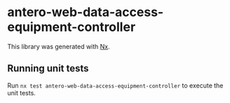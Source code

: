 # antero-web-data-access-equipment-controller

This library was generated with [Nx](https://nx.dev).

## Running unit tests

Run `nx test antero-web-data-access-equipment-controller` to execute the unit tests.
